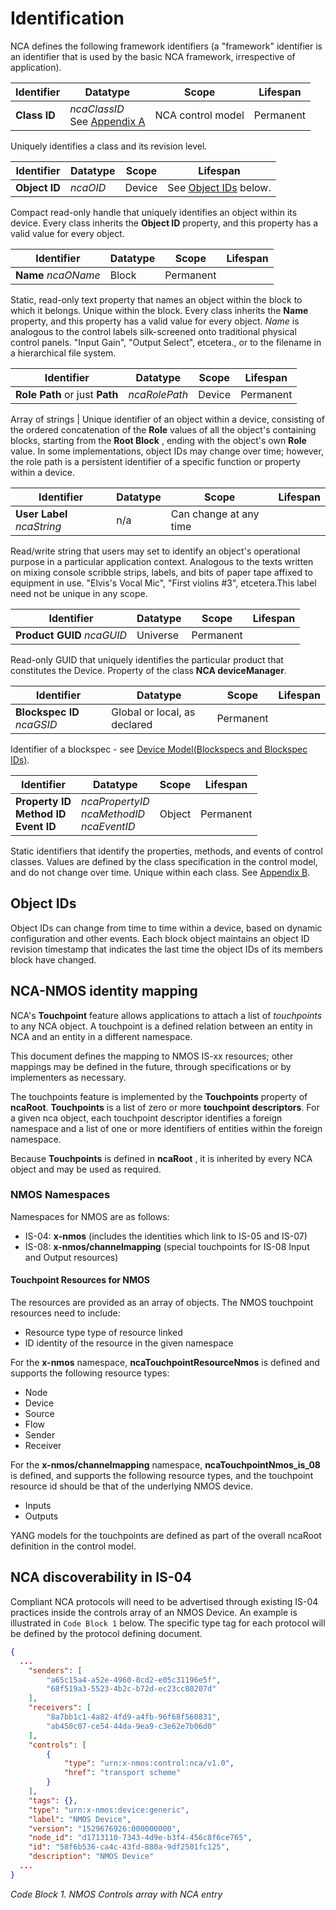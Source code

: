 # Identification

NCA defines the following framework identifiers (a "framework" identifier is an identifier that is used by the basic NCA framework, irrespective of application). 

| Identifier | Datatype | Scope | Lifespan | 
| ---------- | -------- | ----- | ---------| 
| **Class ID** | _ncaClassID_<br>See [Appendix A](Appendix%20A%20-%20Class%20ID%20Format.md") | NCA control model | Permanent |

Uniquely identifies a class and its revision level.

| Identifier | Datatype | Scope | Lifespan | 
| ---------- | -------- | ----- | ---------| 
| **Object ID** | _ncaOID_ | Device | See [Object IDs](#ObjectIDs) below.

Compact read-only handle that uniquely identifies an object within its device. Every class inherits the **Object ID** property, and this property has a valid value for every object. 

| Identifier | Datatype | Scope | Lifespan | 
| ---------- | -------- | ----- | ---------| 
| **Name** _ncaOName_ | Block | Permanent |

Static, read-only text property that names an object within the block to which it belongs. Unique within the block. Every class inherits the **Name** property, and this property has a valid value for every object. _Name_ is analogous to the control labels silk-screened onto traditional physical control panels. "Input Gain", "Output Select", etcetera., or to the filename in a hierarchical file system. 

| Identifier | Datatype | Scope | Lifespan | 
| ---------- | -------- | ----- | ---------| 
| **Role Path** or just **Path** | _ncaRolePath_ | Device | Permanent | 

Array of strings | Unique identifier of an object within a device, consisting of the ordered concatenation of the **Role** values of all the object's containing blocks, starting from the **Root Block** , ending with the object's own **Role** value. In some implementations, object IDs may change over time; however, the role path is a persistent identifier of a specific function or property within a device. 

| Identifier | Datatype | Scope | Lifespan | 
| ---------- | -------- | ----- | ---------| 
| **User Label** _ncaString_ | n/a | Can change at any time |

Read/write string that users may set to identify an object's operational purpose in a particular application context. Analogous to the texts written on mixing console scribble strips, labels, and bits of paper tape affixed to equipment in use. "Elvis's Vocal Mic", "First violins #3", etcetera.This label need not be unique in any scope. 

| Identifier | Datatype | Scope | Lifespan | 
| ---------- | -------- | ----- | ---------| 
| **Product GUID** _ncaGUID_ | Universe | Permanent |

Read-only GUID that uniquely identifies the particular product that constitutes the Device. Property of the class **NCA deviceManager**. 

| Identifier | Datatype | Scope | Lifespan | 
| ---------- | -------- | ----- | ---------| 
| **Blockspec ID** _ncaGSID_ | Global or local, as declared | Permanent |

Identifier of a blockspec - see [Device Model(Blockspecs and Blockspec IDs)](Device%20Model.md#Blockspecsblockspecs-and-blockspec-ids).

| Identifier | Datatype | Scope | Lifespan | 
| ---------- | -------- | ----- | ---------| 
| **Property ID**<br>**Method ID**<br>**Event ID**| _ncaPropertyID_<br> _ncaMethodID_<br>_ncaEventID_ | Object | Permanent | 

Static identifiers that identify the properties, methods, and events of control classes. Values are defined by the class specification in the control model, and do not change over time. Unique within each class. See [Appendix B](Appendix%20B%20-%20Property%2C%20Method%2C%20Event%20IDs.md).

## Object IDs ##

Object IDs can change from time to time within a device, based on dynamic configuration and other events. Each block object maintains an object ID revision timestamp that indicates the last time the object IDs of its members block have changed.

## NCA-NMOS identity mapping ##

NCA's **Touchpoint** feature allows applications to attach a list of _touchpoints_ to any NCA object. A touchpoint is a defined relation between an entity in NCA and an entity in a different namespace.

This document defines the mapping to NMOS IS-xx resources; other mappings may be defined in the future, through specifications or by implementers as necessary.

The touchpoints feature is implemented by the **Touchpoints** property of **ncaRoot**. **Touchpoints** is a list of zero or more **touchpoint descriptors**. For a given nca object, each touchpoint descriptor identifies a foreign namespace and a list of one or more identifiers of entities within the foreign namespace.

Because **Touchpoints** is defined in **ncaRoot** , it is inherited by every NCA object and may be used as required.

### NMOS Namespaces

Namespaces for NMOS are as follows:

- IS-04: **x-nmos** (includes the identities which link to IS-05 and IS-07)
- IS-08: **x-nmos/channelmapping** (special touchpoints for IS-08 Input and Output resources)

#### Touchpoint Resources for NMOS

The resources are provided as an array of objects. The NMOS touchpoint resources need to include:

- Resource type type of resource linked
- ID identity of the resource in the given namespace

For the **x-nmos** namespace, **ncaTouchpointResourceNmos** is defined and supports the following resource types:

- Node
- Device
- Source
- Flow
- Sender
- Receiver

For the **x-nmos/channelmapping** namespace, **ncaTouchpointNmos_is_08** is defined, and supports the following resource types, and the touchpoint resource id should be that of the underlying NMOS device.

- Inputs
- Outputs

YANG models for the touchpoints are defined as part of the overall ncaRoot definition in the control model.

## NCA discoverability in IS-04

Compliant NCA protocols will need to be advertised through existing IS-04 practices inside the controls array of an NMOS Device. An example is illustrated in `Code Block 1` below. The specific type tag for each protocol will be defined by the protocol defining document.

```json
{ 
  ...
    "senders": [
        "a65c15a4-a52e-4960-8cd2-e05c31196e5f",
        "68f519a3-5523-4b2c-b72d-ec23cc80207d"
    ],
    "receivers": [
        "8a7bb1c1-4a82-4fd9-a4fb-96f68f560831",
        "ab450c07-ce54-44da-9ea9-c3e62e7b06d0"
    ],
    "controls": [
        {
            "type": "urn:x-nmos:control:nca/v1.0",
            "href": "transport scheme"
        }
    ],
    "tags": {},
    "type": "urn:x-nmos:device:generic",
    "label": "NMOS Device",
    "version": "1529676926:000000000",
    "node_id": "d1713110-7343-4d9e-b3f4-456c8f6ce765",
    "id": "58f6b536-ca4c-43fd-880a-9df2501fc125",
    "description": "NMOS Device"
  ...
}
```

*Code Block 1. NMOS Controls array with NCA entry*
